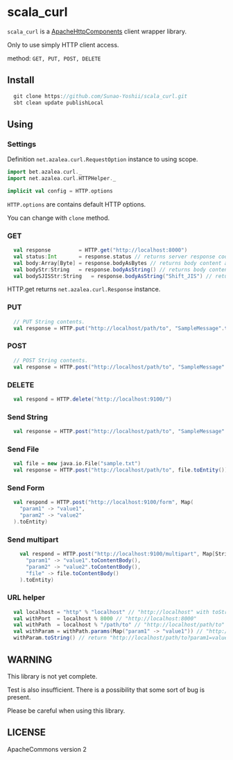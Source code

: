 scala_curl
==========

`scala_curl` is a [ApacheHttpComponents](http://hc.apache.org/index.html) client wrapper library.

Only to use simply HTTP client access.

method: `GET, PUT, POST, DELETE`

## Install

```scala
  git clone https://github.com/Sunao-Yoshii/scala_curl.git
  sbt clean update publishLocal
```

## Using

### Settings

  Definition `net.azalea.curl.RequestOption` instance to using scope.

  ```scala
  import bet.azalea.curl._
  import net.azalea.curl.HTTPHelper._

  implicit val config = HTTP.options
  ```

  `HTTP.options` are contains default HTTP options.

  You can change with `clone` method.

### GET

  ```scala
    val response         = HTTP.get("http://localhost:8000")
    val status:Int       = response.status // returns server response code. like 200
    val body:Array[Byte] = response.bodyAsBytes // returns body content as byte array.
    val bodyStr:String   = response.bodyAsString() // returns body content as String. decoding with UTF-8
    val bodySJISStr:String   = response.bodyAsString("Shift_JIS") // returns body content as String. decoding with Shift_JIS
  ```

  HTTP.get returns `net.azalea.curl.Response` instance.

### PUT

  ```scala
    // PUT String contents.
    val response = HTTP.put("http://localhost/path/to", "SampleMessage".toEntity())
  ```

### POST

  ```scala
    // POST String contents.
    val response = HTTP.post("http://localhost/path/to", "SampleMessage".toEntity())
  ```

### DELETE

  ```scala
    val respond = HTTP.delete("http://localhost:9100/")
  ```

### Send String

  ```scala
    val response = HTTP.post("http://localhost/path/to", "SampleMessage".toEntity())
  ```

### Send File

  ```scala
    val file = new java.io.File("sample.txt")
    val response = HTTP.post("http://localhost/path/to", file.toEntity())
  ```

### Send Form

  ```scala
    val respond = HTTP.post("http://localhost:9100/form", Map(
      "param1" -> "value1",
      "param2" -> "value2"
    ).toEntity)
  ```

### Send multipart

  ```scala
      val respond = HTTP.post("http://localhost:9100/multipart", Map[String, ContentBody](
        "param1" -> "value1".toContentBody(),
        "param2" -> "value2".toContentBody(),
        "file" -> file.toContentBody()
      ).toEntity)
  ```

### URL helper

  ```scala
    val localhost = "http" % "localhost" // "http://localhost" with toString method
    val withPort  = localhost % 8000 // "http://localhost:8000"
    val withPath  = localhost % "/path/to" // "http://localhost/path/to"
    val withParam = withPath.params(Map("param1" -> "value1")) // "http://localhost/path/to?param1=value1" parameter encoded by UTF-8.
    withParam.toString() // return "http://localhost/path/to?param1=value1"
  ```

## WARNING

  This library is not yet complete.

  Test is also insufficient. There is a possibility that some sort of bug is present.

  Please be careful when using this library.

## LICENSE

  ApacheCommons version 2